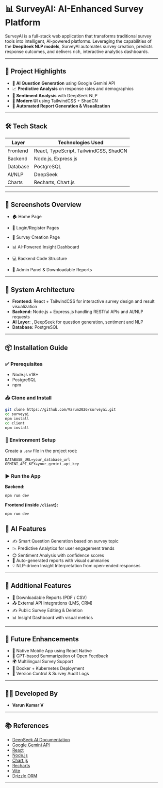 # 📊 SurveyAI: AI-Enhanced Survey Platform

SurveyAI is a full-stack web application that transforms traditional survey tools into intelligent, AI-powered platforms. Leveraging the capabilities of the **DeepSeek NLP models**, SurveyAI automates survey creation, predicts response outcomes, and delivers rich, interactive analytics dashboards.

---

## 🚀 Project Highlights

- 🤖 **AI Question Generation** using Google Gemini API  
- 📈 **Predictive Analysis** on response rates and demographics  
- 💬 **Sentiment Analysis** with DeepSeek NLP  
- 🎨 **Modern UI** using TailwindCSS + ShadCN  
- 🧠 **Automated Report Generation & Visualization**  

---

## 🛠️ Tech Stack

| Layer      | Technologies Used                                 |
|------------|---------------------------------------------------|
| Frontend   | React, TypeScript, TailwindCSS, ShadCN            |
| Backend    | Node.js, Express.js                               |
| Database   | PostgreSQL                                        |
| AI/NLP     | DeepSeek                                          |
| Charts     | Recharts, Chart.js                                |

---

## 📸 Screenshots Overview

- 🏠 Home Page
  
- 🔐 Login/Register Pages  
- 📝 Survey Creation Page  
- 📊 AI-Powered Insight Dashboard  
- 💻 Backend Code Structure  
- 🧾 Admin Panel & Downloadable Reports  

---

## 🧱 System Architecture

- **Frontend:** React + TailwindCSS for interactive survey design and result visualization  
- **Backend:** Node.js + Express.js handling RESTful APIs and AI/NLP requests  
- **AI Layer:** , DeepSeek for question generation, sentiment and NLP  
- **Database:** PostgreSQL  

---

## 📦 Installation Guide

### ✅ Prerequisites

- Node.js v18+  
- PostgreSQL  
- npm  

### 📥 Clone and Install

```bash
git clone https://github.com/Varun2026/surveyai.git
cd surveyai
npm install
cd client
npm install
```

### 🔐 Environment Setup

Create a `.env` file in the project root:

```env
DATABASE_URL=your_database_url
GEMINI_API_KEY=your_gemini_api_key
```

### ▶️ Run the App

**Backend:**

```bash
npm run dev
```

**Frontend (inside `/client`):**

```bash
npm run dev
```

## 🧠 AI Features

- ✍️ Smart Question Generation based on survey topic  
- 📉 Predictive Analytics for user engagement trends  
- 😊 Sentiment Analysis with confidence scores  
- 🧾 Auto-generated reports with visual summaries  
- 💡 NLP-driven Insight Interpretation from open-ended responses  

---

## 🔧 Additional Features

- 📁 Downloadable Reports (PDF / CSV)  
- 📤 External API Integrations (LMS, CRM)  
- ✍️ Public Survey Editing & Deletion  
- 📊 Insight Dashboard with visual metrics
  
---

## 🔮 Future Enhancements

- 📱 Native Mobile App using React Native  
- 🧠 GPT-based Summarization of Open Feedback  
- 🌍 Multilingual Survey Support  
- 🐳 Docker + Kubernetes Deployment  
- 🧩 Version Control & Survey Audit Logs  

---

## 👨‍💻 Developed By

- **Varun Kumar V**
  
---

## 📚 References

- [DeepSeek AI Documentation](https://deepseek.com/)
- [Google Gemini API](https://ai.google.dev/)
- [React](https://react.dev/)
- [Node.js](https://nodejs.org/)
- [Chart.js](https://www.chartjs.org/)
- [Recharts](https://recharts.org/)
- [Vite](https://vitejs.dev/)
- [Drizzle ORM](https://orm.drizzle.team/)

---
